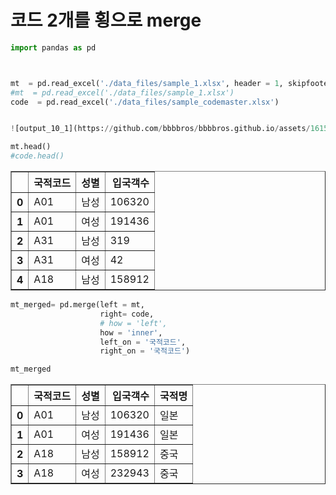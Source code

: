 # 코드 2개를 횡으로 merge


```python
import pandas as pd



mt  = pd.read_excel('./data_files/sample_1.xlsx', header = 1, skipfooter = 2, usecols = 'A:C')
#mt  = pd.read_excel('./data_files/sample_1.xlsx')
code  = pd.read_excel('./data_files/sample_codemaster.xlsx')


![output_10_1](https://github.com/bbbbros/bbbbros.github.io/assets/161530952/6042c8de-ccd3-49a3-bfaf-959f17229f3a)

mt.head()
#code.head()

```




<div>
<style scoped>
    .dataframe tbody tr th:only-of-type {
        vertical-align: middle;
    }

    .dataframe tbody tr th {
        vertical-align: top;
    }

    .dataframe thead th {
        text-align: right;
    }
</style>
<table border="1" class="dataframe">
  <thead>
    <tr style="text-align: right;">
      <th></th>
      <th>국적코드</th>
      <th>성별</th>
      <th>입국객수</th>
    </tr>
  </thead>
  <tbody>
    <tr>
      <th>0</th>
      <td>A01</td>
      <td>남성</td>
      <td>106320</td>
    </tr>
    <tr>
      <th>1</th>
      <td>A01</td>
      <td>여성</td>
      <td>191436</td>
    </tr>
    <tr>
      <th>2</th>
      <td>A31</td>
      <td>남성</td>
      <td>319</td>
    </tr>
    <tr>
      <th>3</th>
      <td>A31</td>
      <td>여성</td>
      <td>42</td>
    </tr>
    <tr>
      <th>4</th>
      <td>A18</td>
      <td>남성</td>
      <td>158912</td>
    </tr>
  </tbody>
</table>
</div>




```python
mt_merged= pd.merge(left = mt,
                    right= code,
                    # how = 'left',
                    how = 'inner',
                    left_on = '국적코드',
                    right_on = '국적코드')

mt_merged
```




<div>
<style scoped>
    .dataframe tbody tr th:only-of-type {
        vertical-align: middle;
    }

    .dataframe tbody tr th {
        vertical-align: top;
    }

    .dataframe thead th {
        text-align: right;
    }
</style>
<table border="1" class="dataframe">
  <thead>
    <tr style="text-align: right;">
      <th></th>
      <th>국적코드</th>
      <th>성별</th>
      <th>입국객수</th>
      <th>국적명</th>
    </tr>
  </thead>
  <tbody>
    <tr>
      <th>0</th>
      <td>A01</td>
      <td>남성</td>
      <td>106320</td>
      <td>일본</td>
    </tr>
    <tr>
      <th>1</th>
      <td>A01</td>
      <td>여성</td>
      <td>191436</td>
      <td>일본</td>
    </tr>
    <tr>
      <th>2</th>
      <td>A18</td>
      <td>남성</td>
      <td>158912</td>
      <td>중국</td>
    </tr>
    <tr>
      <th>3</th>
      <td>A18</td>
      <td>여성</td>
      <td>232943</td>
      <td>중국</td>
    </tr>
  </tbody>
</table>
</div>


